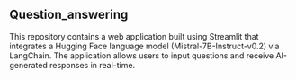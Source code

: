 ## Question_answering

This repository contains a web application built using Streamlit that integrates a Hugging Face language model (Mistral-7B-Instruct-v0.2) via LangChain. The application allows users to input questions and receive AI-generated responses in real-time.
